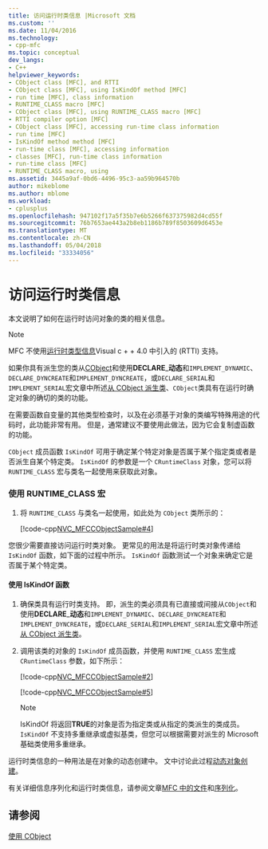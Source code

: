 ```yaml
---
title: 访问运行时类信息 |Microsoft 文档
ms.custom: ''
ms.date: 11/04/2016
ms.technology:
- cpp-mfc
ms.topic: conceptual
dev_langs:
- C++
helpviewer_keywords:
- CObject class [MFC], and RTTI
- CObject class [MFC], using IsKindOf method [MFC]
- run time [MFC], class information
- RUNTIME_CLASS macro [MFC]
- CObject class [MFC], using RUNTIME_CLASS macro [MFC]
- RTTI compiler option [MFC]
- CObject class [MFC], accessing run-time class information
- run time [MFC]
- IsKindOf method method [MFC]
- run-time class [MFC], accessing information
- classes [MFC], run-time class information
- run-time class [MFC]
- RUNTIME_CLASS macro, using
ms.assetid: 3445a9af-0bd6-4496-95c3-aa59b964570b
author: mikeblome
ms.author: mblome
ms.workload:
- cplusplus
ms.openlocfilehash: 947102f17a5f35b7e6b5266f637375982d4cd55f
ms.sourcegitcommit: 76b7653ae443a2b8eb1186b789f8503609d6453e
ms.translationtype: MT
ms.contentlocale: zh-CN
ms.lasthandoff: 05/04/2018
ms.locfileid: "33334056"
---
```

# <a name="accessing-run-time-class-information"></a>访问运行时类信息
本文说明了如何在运行时访问对象的类的相关信息。  
  
> [!NOTE]
>  MFC 不使用[运行时类型信息](../cpp/run-time-type-information.md)Visual c + + 4.0 中引入的 (RTTI) 支持。  
  
 如果你具有派生您的类从[CObject](../mfc/reference/cobject-class.md)和使用**DECLARE**_**动态**和`IMPLEMENT_DYNAMIC`、`DECLARE_DYNCREATE`和`IMPLEMENT_DYNCREATE`，或`DECLARE_SERIAL`和`IMPLEMENT_SERIAL`宏文章中所述[从 CObject 派生类](../mfc/deriving-a-class-from-cobject.md)、`CObject`类具有在运行时确定对象的确切的类的功能。  
  
 在需要函数自变量的其他类型检查时，以及在必须基于对象的类编写特殊用途的代码时，此功能非常有用。 但是，通常建议不要使用此做法，因为它会复制虚函数的功能。  
  
 `CObject` 成员函数 `IsKindOf` 可用于确定某个特定对象是否属于某个指定类或者是否派生自某个特定类。 `IsKindOf` 的参数是一个 `CRuntimeClass` 对象，您可以将 `RUNTIME_CLASS` 宏与类名一起使用来获取此对象。  
  
### <a name="to-use-the-runtimeclass-macro"></a>使用 RUNTIME_CLASS 宏  
  
1.  将 `RUNTIME_CLASS` 与类名一起使用，如此处为 `CObject` 类所示的：  
  
     [!code-cpp[NVC_MFCCObjectSample#4](../mfc/codesnippet/cpp/accessing-run-time-class-information_1.cpp)]  
  
 您很少需要直接访问运行时类对象。 更常见的用法是将运行时类对象传递给 `IsKindOf` 函数，如下面的过程中所示。 `IsKindOf` 函数测试一个对象来确定它是否属于某个特定类。  
  
#### <a name="to-use-the-iskindof-function"></a>使用 IsKindOf 函数  
  
1.  确保类具有运行时类支持。 即，派生的类必须具有已直接或间接从`CObject`和使用**DECLARE**_**动态**和`IMPLEMENT_DYNAMIC`、`DECLARE_DYNCREATE`和`IMPLEMENT_DYNCREATE`，或`DECLARE_SERIAL`和`IMPLEMENT_SERIAL`宏文章中所述[从 CObject 派生类](../mfc/deriving-a-class-from-cobject.md)。  
  
2.  调用该类的对象的 `IsKindOf` 成员函数，并使用 `RUNTIME_CLASS` 宏生成 `CRuntimeClass` 参数，如下所示：  
  
     [!code-cpp[NVC_MFCCObjectSample#2](../mfc/codesnippet/cpp/accessing-run-time-class-information_2.h)]  
  
     [!code-cpp[NVC_MFCCObjectSample#5](../mfc/codesnippet/cpp/accessing-run-time-class-information_3.cpp)]  
  
    > [!NOTE]
    >  IsKindOf 将返回**TRUE**的对象是否为指定类或从指定的类派生的类成员。 `IsKindOf` 不支持多重继承或虚拟基类，但您可以根据需要对派生的 Microsoft 基础类使用多重继承。  
  
 运行时类信息的一种用法是在对象的动态创建中。 文中讨论此过程[动态对象创建](../mfc/dynamic-object-creation.md)。  
  
 有关详细信息序列化和运行时类信息，请参阅文章[MFC 中的文件](../mfc/files-in-mfc.md)和[序列化](../mfc/serialization-in-mfc.md)。  
  
## <a name="see-also"></a>请参阅  
 [使用 CObject](../mfc/using-cobject.md)

